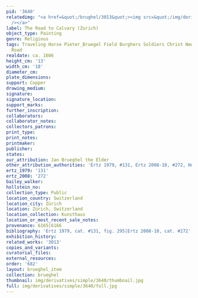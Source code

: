 ```yaml
---
pid: '3640'
relatedimg: "<a href=&quot;/brughel/3013&quot;><img src=&quot;/img/derivatives/simple/3013/thumbnail.jpg&quot;
  /></a>"
label: The Road to Calvary (Zurich)
object_type: Painting
genre: Religious
tags: Traveling Horse Pieter_Bruegel Field Burghers Soldiers Christ New_Testament
  Road
realdate: ca. 1606
height_cm: '13'
width_cm: '18'
diameter_cm: 
plate_dimensions: 
support: Copper
drawing_medium: 
signature: 
signature_location: 
support_marks: 
further_inscription: 
collaborators: 
collaborator_notes: 
collectors_patrons: 
print_type: 
print_notes: 
printmaker: 
publisher: 
states: 
our_attribution: Jan Brueghel the Elder
other_attribution_authorities: 'Ertz 1979, #131, Ertz 2008-10, #272, Honig database'
ertz_1979: '131'
ertz_2008: '272'
bailey_walker: 
hollstein_no: 
collection_type: Public
location_country: Switzerland
location_city: Zürich
location: Zürich, Switzerland
location_collection: Kunsthaus
location_or_most_recent_sale_notes: 
provenance: 6165|6166
bibliography: 'Ertz 1979, cat. #131, fig. 295|Ertz 2008-10, cat. #272'
exhibition_history: 
related_works: '3013'
copies_and_variants: 
curatorial_files: 
external_resources: 
order: '682'
layout: brueghel_item
collection: brueghel
thumbnail: img/derivatives/simple/3640/thumbnail.jpg
full: img/derivatives/simple/3640/full.jpg
---
```

